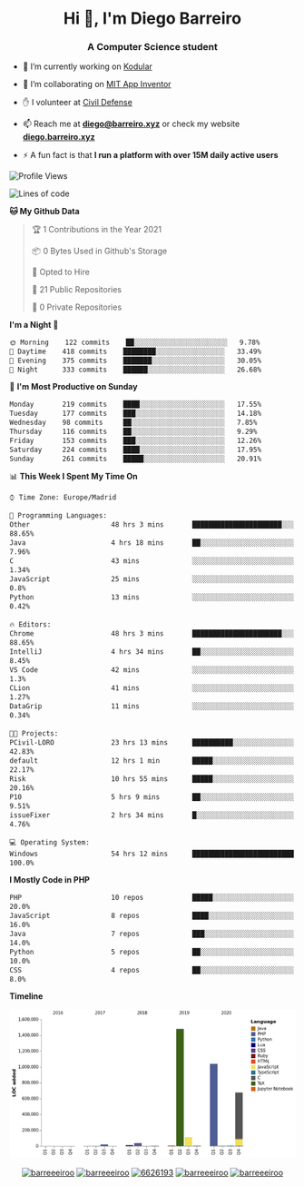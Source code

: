 <h1 align="center">Hi 👋, I'm Diego Barreiro</h1>
<h3 align="center">A Computer Science student</h3>

- 🔭 I’m currently working on [Kodular](https://www.kodular.io)

- 👯 I’m collaborating on [MIT App Inventor](https://github.com/mit-cml/appinventor-sources)

- ✋ I volunteer at [Civil Defense](https://proteccioncivil.sdc.gal)

- 📫 Reach me at **diego@barreiro.xyz** or check my website **[diego.barreiro.xyz](https://diego.barreiro.xyz)**

- ⚡ A fun fact is that **I run a platform with over 15M daily active users**

<!--START_SECTION:waka-->
![Profile Views](http://img.shields.io/badge/Profile%20Views-42-blue)

![Lines of code](https://img.shields.io/badge/From%20Hello%20World%20I%27ve%20Written-3.4%20million%20lines%20of%20code-blue)

**🐱 My Github Data** 

> 🏆 1 Contributions in the Year 2021
 > 
> 📦 0 Bytes Used in Github's Storage 
 > 
> 💼 Opted to Hire
 > 
> 📜 21 Public Repositories 
 > 
> 🔑 0 Private Repositories  
 > 
**I'm a Night 🦉** 

```text
🌞 Morning    122 commits    ██░░░░░░░░░░░░░░░░░░░░░░░   9.78% 
🌆 Daytime    418 commits    ████████░░░░░░░░░░░░░░░░░   33.49% 
🌃 Evening    375 commits    ███████░░░░░░░░░░░░░░░░░░   30.05% 
🌙 Night      333 commits    ██████░░░░░░░░░░░░░░░░░░░   26.68%

```
📅 **I'm Most Productive on Sunday** 

```text
Monday       219 commits    ████░░░░░░░░░░░░░░░░░░░░░   17.55% 
Tuesday      177 commits    ███░░░░░░░░░░░░░░░░░░░░░░   14.18% 
Wednesday    98 commits     ██░░░░░░░░░░░░░░░░░░░░░░░   7.85% 
Thursday     116 commits    ██░░░░░░░░░░░░░░░░░░░░░░░   9.29% 
Friday       153 commits    ███░░░░░░░░░░░░░░░░░░░░░░   12.26% 
Saturday     224 commits    ████░░░░░░░░░░░░░░░░░░░░░   17.95% 
Sunday       261 commits    █████░░░░░░░░░░░░░░░░░░░░   20.91%

```


📊 **This Week I Spent My Time On** 

```text
⌚︎ Time Zone: Europe/Madrid

💬 Programming Languages: 
Other                    48 hrs 3 mins       ██████████████████████░░░   88.65% 
Java                     4 hrs 18 mins       ██░░░░░░░░░░░░░░░░░░░░░░░   7.96% 
C                        43 mins             ░░░░░░░░░░░░░░░░░░░░░░░░░   1.34% 
JavaScript               25 mins             ░░░░░░░░░░░░░░░░░░░░░░░░░   0.8% 
Python                   13 mins             ░░░░░░░░░░░░░░░░░░░░░░░░░   0.42%

🔥 Editors: 
Chrome                   48 hrs 3 mins       ██████████████████████░░░   88.65% 
IntelliJ                 4 hrs 34 mins       ██░░░░░░░░░░░░░░░░░░░░░░░   8.45% 
VS Code                  42 mins             ░░░░░░░░░░░░░░░░░░░░░░░░░   1.3% 
CLion                    41 mins             ░░░░░░░░░░░░░░░░░░░░░░░░░   1.27% 
DataGrip                 11 mins             ░░░░░░░░░░░░░░░░░░░░░░░░░   0.34%

🐱‍💻 Projects: 
PCivil-LORO              23 hrs 13 mins      ██████████░░░░░░░░░░░░░░░   42.83% 
default                  12 hrs 1 min        █████░░░░░░░░░░░░░░░░░░░░   22.17% 
Risk                     10 hrs 55 mins      █████░░░░░░░░░░░░░░░░░░░░   20.16% 
P10                      5 hrs 9 mins        ██░░░░░░░░░░░░░░░░░░░░░░░   9.51% 
issueFixer               2 hrs 34 mins       █░░░░░░░░░░░░░░░░░░░░░░░░   4.76%

💻 Operating System: 
Windows                  54 hrs 12 mins      █████████████████████████   100.0%

```

**I Mostly Code in PHP** 

```text
PHP                      10 repos            █████░░░░░░░░░░░░░░░░░░░░   20.0% 
JavaScript               8 repos             ████░░░░░░░░░░░░░░░░░░░░░   16.0% 
Java                     7 repos             ███░░░░░░░░░░░░░░░░░░░░░░   14.0% 
Python                   5 repos             ██░░░░░░░░░░░░░░░░░░░░░░░   10.0% 
CSS                      4 repos             ██░░░░░░░░░░░░░░░░░░░░░░░   8.0%

```


**Timeline**

![Chart not found](https://raw.githubusercontent.com/barreeeiroo/barreeeiroo/master/charts/bar_graph.png) 


<!--END_SECTION:waka-->

<p align="center">
<a href="https://twitter.com/barreeeiroo" target="blank"><img align="center" src="https://cdn.jsdelivr.net/npm/simple-icons@3.0.1/icons/twitter.svg" alt="barreeeiroo" height="20" width="20" /></a>
<a href="https://linkedin.com/in/barreeeiroo" target="blank"><img align="center" src="https://cdn.jsdelivr.net/npm/simple-icons@3.0.1/icons/linkedin.svg" alt="barreeeiroo" height="20" width="20" /></a>
<a href="https://stackoverflow.com/users/6626193" target="blank"><img align="center" src="https://cdn.jsdelivr.net/npm/simple-icons@3.0.1/icons/stackoverflow.svg" alt="6626193" height="20" width="20" /></a>
<a href="https://fb.com/barreeeiroo" target="blank"><img align="center" src="https://cdn.jsdelivr.net/npm/simple-icons@3.0.1/icons/facebook.svg" alt="barreeeiroo" height="20" width="20" /></a>
<a href="https://instagram.com/barreeeiroo" target="blank"><img align="center" src="https://cdn.jsdelivr.net/npm/simple-icons@3.0.1/icons/instagram.svg" alt="barreeeiroo" height="20" width="20" /></a>
</p>
